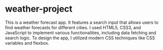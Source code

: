 # weather-project
This is a weather forecast app. It features a search input that allows users to find weather forecasts for different cities. I used HTML5, CSS3, and JavaScript to implement various functionalities, including data fetching and search logic. To design the app, I utilized modern CSS techniques like CSS variables and flexbox.
